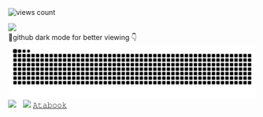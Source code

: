 <img width="160" src="https://komarev.com/ghpvc/?username=your-github-username&color=3575b0" alt="views count">

![](https://files.catbox.moe/x67mmg.gif)    
🌹github dark mode for better viewing 👇
<img src="https://raw.githubusercontent.com/eric-py/eric-py/output/snake.svg" alt="Snake animation" />
[![](https://i.postimg.cc/BvDH6Nb1/mikugraphic.png)](https://x.com/ilonika666/status/1805937084537958612)　[![](https://i.postimg.cc/MGKGJNzZ/acb55dd0.gif)](evade)
 [𝙰𝚝𝚊𝚋𝚘𝚘𝚔](https://k-ant.atabook.org/)
　
<!--
**K-ANT0/K-ANT0** is a ✨ _special_ ✨ repository because its `README.md` (this file) appears on your GitHub profile.

Here are some ideas to get you started:

- 🔭 I’m currently working on ...
- 🌱 I’m currently learning ...
- 👯 I’m looking to collaborate on ...
- 🤔 I’m looking for help with ...
- 💬 Ask me about ...
- 📫 How to reach me: ...
- 😄 Pronouns: ...
- ⚡ Fun fact: ...
-->
